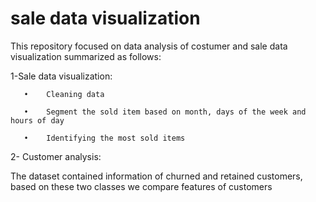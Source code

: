 # sale data visualization
This repository focused on data analysis of costumer and sale data visualization summarized as follows:

1-Sale data visualization:

       •	Cleaning data
       
       •	Segment the sold item based on month, days of the week and hours of day
       
       •	Identifying the most sold items
       

2- Customer analysis:

The dataset contained information of churned and retained customers, based on these two classes we compare features of customers
